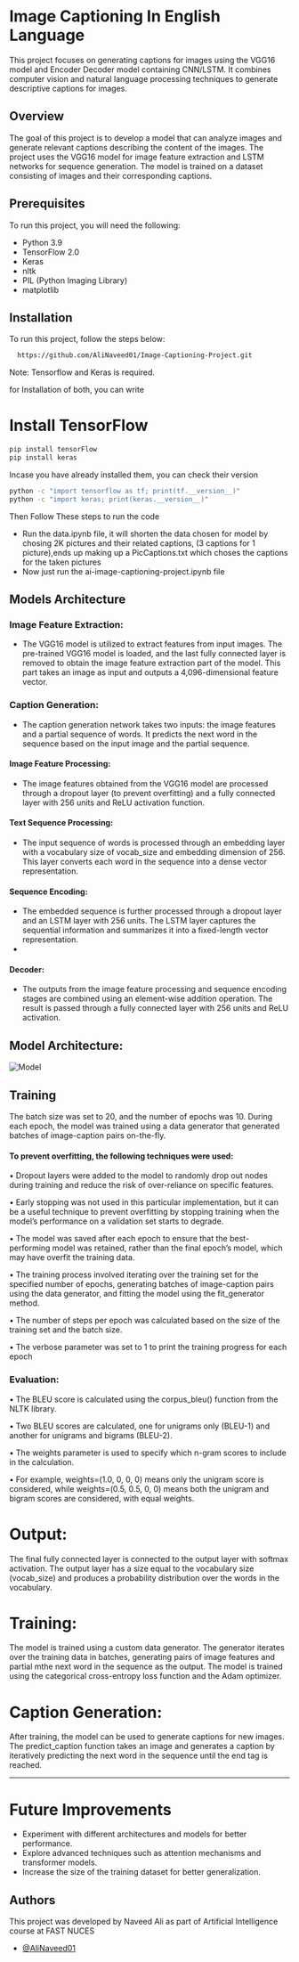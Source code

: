 
# Image Captioning In English Language
This project focuses on generating captions for images using the VGG16 model and Encoder Decoder model containing CNN/LSTM. It combines computer vision and natural language processing techniques to generate descriptive captions for images.
## Overview
The goal of this project is to develop a model that can analyze images and generate relevant captions describing the content of the images. The project uses the VGG16 model for image feature extraction and LSTM networks for sequence generation. The model is trained on a dataset consisting of images and their corresponding captions.



## Prerequisites
To run this project, you will need the following:

- Python 3.9
- TensorFlow 2.0
- Keras
- nltk
- PIL (Python Imaging Library)
- matplotlib
## Installation

To run this project, follow the steps below:

```bash
  https://github.com/AliNaveed01/Image-Captioning-Project.git

```
Note: Tensorflow and Keras is required.

for Installation of both, you can write 

# Install TensorFlow
```bash
pip install tensorFlow
pip install keras

```

Incase you have already installed them, you can check their version 
```bash
python -c "import tensorflow as tf; print(tf.__version__)"
python -c "import keras; print(keras.__version__)"
```

Then Follow These steps to run the code

- Run the data.ipynb file, it will shorten the data chosen for model by chosing 2K pictures and their related captions, (3 captions for 1 picture),ends up making up a PicCaptions.txt which choses the captions for the taken pictures 
- Now just run the ai-image-captioning-project.ipynb file 





    
## Models Architecture
### Image Feature Extraction:
- The VGG16 model is utilized to extract features from input images. The pre-trained VGG16 model is loaded, and the last fully connected layer is removed to obtain the image feature extraction part of the model. This part takes an image as input and outputs a 4,096-dimensional feature vector.

### Caption Generation:
- The caption generation network takes two inputs: the image features and a partial sequence of words. It predicts the next word in the sequence based on the input image and the partial sequence.

#### Image Feature Processing:
- The image features obtained from the VGG16 model are processed through a dropout layer (to prevent overfitting) and a fully connected layer with 256 units and ReLU activation function.

#### Text Sequence Processing: 
- The input sequence of words is processed through an embedding layer with a vocabulary size of vocab_size and embedding dimension of 256. This layer converts each word in the sequence into a dense vector representation.

#### Sequence Encoding: 
- The embedded sequence is further processed through a dropout layer and an LSTM layer with 256 units. The LSTM layer captures the sequential information and summarizes it into a fixed-length vector representation.
- 
#### Decoder:
- The outputs from the image feature processing and sequence encoding stages are combined using an element-wise addition operation. The result is passed through a fully connected layer with 256 units and ReLU activation.

## Model Architecture:
![Model](https://github.com/AliNaveed01/Image-Captioning-Project/blob/main/output.png)



## Training
The batch size was set to 20, and the number of epochs was 10. During each epoch, the model was trained using a data generator that generated batches of image-caption pairs on-the-fly.

#### To prevent overfitting, the following techniques were used:

•	Dropout layers were added to the model to randomly drop out nodes during training and reduce the risk of over-reliance on specific features.

•	 Early stopping was not used in this particular implementation, but it can be a useful technique to prevent overfitting by stopping training when the model’s performance on a validation set starts to degrade. 

•	The model was saved after each epoch to ensure that the best-performing model was retained, rather than the final epoch’s model, which may have overfit the training data.

•	 The training process involved iterating over the training set for the specified number of epochs, generating batches of image-caption pairs using the data generator, and fitting the model using the fit_generator method.

•	 The number of steps per epoch was calculated based on the size of the training set and the batch size. 

•	The verbose parameter was set to 1 to print the training progress for each epoch


### Evaluation:
•	The BLEU score is calculated using the corpus_bleu() function from the NLTK library. 

•	Two BLEU scores are calculated, one for unigrams only (BLEU-1) and another for unigrams and bigrams (BLEU-2). 

•	The weights parameter is used to specify which n-gram scores to include in the calculation. 

•	For example, weights=(1.0, 0, 0, 0) means only the unigram score is considered, while weights=(0.5, 0.5, 0, 0) means both the unigram and bigram scores are considered, with equal weights.


# Output:
 The final fully connected layer is connected to the output layer with softmax activation. The output layer has a size equal to the vocabulary size (vocab_size) and produces a probability distribution over the words in the vocabulary.

# Training:
 The model is trained using a custom data generator. The generator iterates over the training data in batches, generating pairs of image features and partial  mthe next word in the sequence as the output. The model is trained using the categorical cross-entropy loss function and the Adam optimizer.

# Caption Generation: 
 After training, the model can be used to generate captions for new images. The predict_caption function takes an image and generates a caption by iteratively predicting the next word in the sequence until the end tag is reached.



-------------------------------------------------
# Future Improvements

- Experiment with different architectures and models for better performance.
- Explore advanced techniques such as attention mechanisms and transformer models.
- Increase the size of the training dataset for better generalization.

## Authors

This project was developed by Naveed Ali as part of Artificial Intelligence course at FAST NUCES

- [@AliNaveed01](https://github.com/AliNaveed01)


